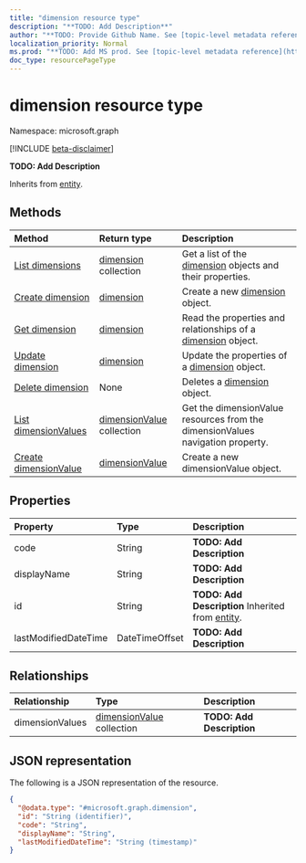 ```yaml
---
title: "dimension resource type"
description: "**TODO: Add Description**"
author: "**TODO: Provide Github Name. See [topic-level metadata reference](https://msgo.azurewebsites.net/add/document/guidelines/metadata.html#topic-level-metadata)**"
localization_priority: Normal
ms.prod: "**TODO: Add MS prod. See [topic-level metadata reference](https://msgo.azurewebsites.net/add/document/guidelines/metadata.html#topic-level-metadata)**"
doc_type: resourcePageType
---
```


# dimension resource type

Namespace: microsoft.graph

[!INCLUDE [beta-disclaimer](../../includes/beta-disclaimer.md)]

**TODO: Add Description**


Inherits from [entity](../resources/entity.md).

## Methods
|Method|Return type|Description|
|:---|:---|:---|
|[List dimensions](../api/dimension-list.md)|[dimension](../resources/dimension.md) collection|Get a list of the [dimension](../resources/dimension.md) objects and their properties.|
|[Create dimension](../api/dimension-create.md)|[dimension](../resources/dimension.md)|Create a new [dimension](../resources/dimension.md) object.|
|[Get dimension](../api/dimension-get.md)|[dimension](../resources/dimension.md)|Read the properties and relationships of a [dimension](../resources/dimension.md) object.|
|[Update dimension](../api/dimension-update.md)|[dimension](../resources/dimension.md)|Update the properties of a [dimension](../resources/dimension.md) object.|
|[Delete dimension](../api/dimension-delete.md)|None|Deletes a [dimension](../resources/dimension.md) object.|
|[List dimensionValues](../api/dimension-list-dimensionvalues.md)|[dimensionValue](../resources/dimensionvalue.md) collection|Get the dimensionValue resources from the dimensionValues navigation property.|
|[Create dimensionValue](../api/dimension-post-dimensionvalues.md)|[dimensionValue](../resources/dimensionvalue.md)|Create a new dimensionValue object.|

## Properties
|Property|Type|Description|
|:---|:---|:---|
|code|String|**TODO: Add Description**|
|displayName|String|**TODO: Add Description**|
|id|String|**TODO: Add Description** Inherited from [entity](../resources/entity.md).|
|lastModifiedDateTime|DateTimeOffset|**TODO: Add Description**|

## Relationships
|Relationship|Type|Description|
|:---|:---|:---|
|dimensionValues|[dimensionValue](../resources/dimensionvalue.md) collection|**TODO: Add Description**|

## JSON representation
The following is a JSON representation of the resource.
<!-- {
  "blockType": "resource",
  "keyProperty": "id",
  "@odata.type": "microsoft.graph.dimension",
  "baseType": "microsoft.graph.entity",
  "openType": false
}
-->
``` json
{
  "@odata.type": "#microsoft.graph.dimension",
  "id": "String (identifier)",
  "code": "String",
  "displayName": "String",
  "lastModifiedDateTime": "String (timestamp)"
}
```

